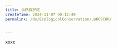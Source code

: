 ```yaml
---
title: 自然保护区
createTime: 2024-11-07 00:12:49
permalink: /de/EcologicalConservation/uoKO7C8R/


---
```


xxxx